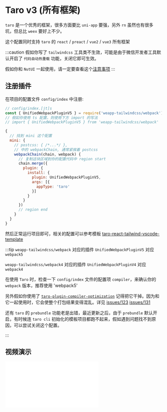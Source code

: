 # Taro v3 (所有框架)

`taro` 是一个优秀的框架，很多方面要比 `uni-app` 要强，另外 `rn` 虽然也有很多坑，但总比 `weex` 要好上不少。

这个配置同时支持 `taro` 的 `react` / `preact` / `vue2` / `vue3` 所有框架

:::caution
假如你写了 `tailwindcss` 工具类不生效，可能是由于微信开发者工具默认开启了 `代码自动热重载` 功能，关闭它即可生效。

假如你和 `NutUI` 一起使用，请一定要查看这个[注意事项](/docs/issues/use-with-nutui)
:::

## 注册插件

在项目的配置文件 `config/index` 中注册:

```js
// config/index.[jt]s
const { UnifiedWebpackPluginV5 } = require('weapp-tailwindcss/webpack')
// 假如你使用 ts 配置，则使用下方 import 的写法
// import { UnifiedWebpackPluginV5 } from 'weapp-tailwindcss/webpack'

{
  // 找到 mini 这个配置
  mini: {
    // postcss: { /*...*/ },
    // 中的 webpackChain, 通常紧挨着 postcss 
    webpackChain(chain, webpack) {
      // 复制这块区域到你的配置代码中 region start
      chain.merge({
        plugin: {
          install: {
            plugin: UnifiedWebpackPluginV5,
            args: [{
              appType: 'taro'
            }]
          }
        }
      })
      // region end
    }
  }
}
```

然后正常运行项目即可，相关的配置可以参考模板 [taro-react-tailwind-vscode-template](https://github.com/sonofmagic/taro-react-tailwind-vscode-template)

:::tip
`weapp-tailwindcss/webpack` 对应的插件 `UnifiedWebpackPluginV5` 对应 `webpack5`

`weapp-tailwindcss/webpack4` 对应的插件 `UnifiedWebpackPluginV4` 对应 `webpack4`

在使用 `Taro` 时，检查一下 `config/index` 文件的配置项 `compiler`，来确认你的 `webpack` 版本，推荐使用 'webpack5'

另外假如你使用了 [`taro-plugin-compiler-optimization`](https://www.npmjs.com/package/taro-plugin-compiler-optimization) 记得把它干掉。因为和它一起使用时，它会使整个打包结果变得混乱。详见 [issues/123](https://github.com/sonofmagic/weapp-tailwindcss/issues/123) [issues/131](https://github.com/sonofmagic/weapp-tailwindcss/issues/131)

<!-- 还有不要和 `terser-webpack-plugin` 一起注册使用，这会导致转义功能失效 详见 [**常见问题**](/docs/issues#taro-webpack5-环境下这个插件和-terser-webpack-plugin-一起使用会导致插件转义功能失效) 和 [issues/142](https://github.com/sonofmagic/weapp-tailwindcss/issues/142) -->

还有 `taro` 的 `prebundle` 功能老是出错，最近更新之后，由于 `prebundle` 默认开启，有时候连 `taro cli` 初始化的模板项目都跑不起来，假如遇到问题找不到原因，可以尝试关闭这个配置。
<!-- 
**另外不要开启二次编译缓存!**

```js
// 禁止二次编译缓存
cache: {
  enable: false
},
```

开启它会导致二次编译时，直接跳过插件的转义。另外还有一个 -->

<!-- `taro` 开发时热更新的问题，开发中保存 `tailwind.config.js` 文件，触发热更新会导致所有样式挂掉，此时重新保存任意 `jsx/tsx` 文件恢复正常。 -->

:::

## 视频演示

<iframe src="//player.bilibili.com/player.html?aid=966499437&bvid=BV1UW4y1w7VM&cid=1411385502&p=1&autoplay=0" scrolling="no" border="0" frameborder="no" framespacing="0" allowfullscreen="true"> </iframe>
